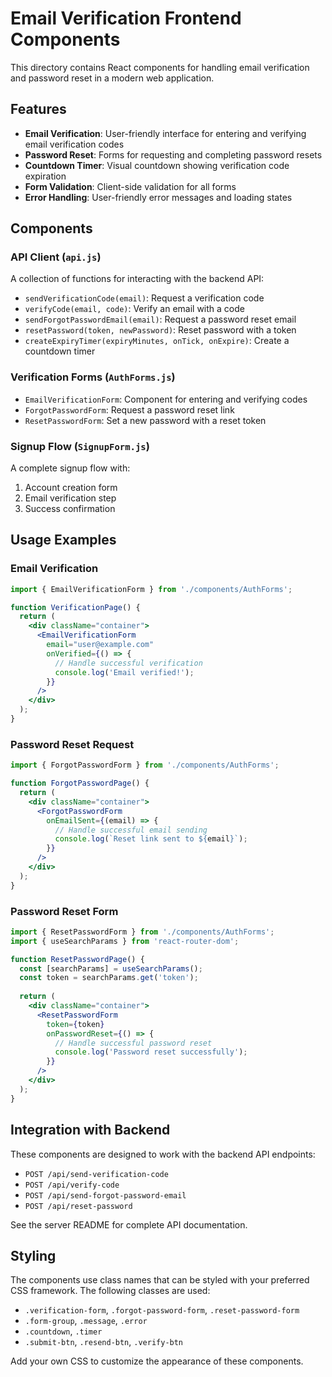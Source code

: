 # Email Verification Frontend Components

This directory contains React components for handling email verification and password reset in a modern web application.

## Features

- **Email Verification**: User-friendly interface for entering and verifying email verification codes
- **Password Reset**: Forms for requesting and completing password resets
- **Countdown Timer**: Visual countdown showing verification code expiration
- **Form Validation**: Client-side validation for all forms
- **Error Handling**: User-friendly error messages and loading states

## Components

### API Client (`api.js`)

A collection of functions for interacting with the backend API:

- `sendVerificationCode(email)`: Request a verification code
- `verifyCode(email, code)`: Verify an email with a code
- `sendForgotPasswordEmail(email)`: Request a password reset email
- `resetPassword(token, newPassword)`: Reset password with a token
- `createExpiryTimer(expiryMinutes, onTick, onExpire)`: Create a countdown timer

### Verification Forms (`AuthForms.js`)

- `EmailVerificationForm`: Component for entering and verifying codes
- `ForgotPasswordForm`: Request a password reset link
- `ResetPasswordForm`: Set a new password with a reset token

### Signup Flow (`SignupForm.js`)

A complete signup flow with:

1. Account creation form
2. Email verification step
3. Success confirmation

## Usage Examples

### Email Verification

```jsx
import { EmailVerificationForm } from './components/AuthForms';

function VerificationPage() {
  return (
    <div className="container">
      <EmailVerificationForm 
        email="user@example.com"
        onVerified={() => {
          // Handle successful verification
          console.log('Email verified!');
        }}
      />
    </div>
  );
}
```

### Password Reset Request

```jsx
import { ForgotPasswordForm } from './components/AuthForms';

function ForgotPasswordPage() {
  return (
    <div className="container">
      <ForgotPasswordForm 
        onEmailSent={(email) => {
          // Handle successful email sending
          console.log(`Reset link sent to ${email}`);
        }}
      />
    </div>
  );
}
```

### Password Reset Form

```jsx
import { ResetPasswordForm } from './components/AuthForms';
import { useSearchParams } from 'react-router-dom';

function ResetPasswordPage() {
  const [searchParams] = useSearchParams();
  const token = searchParams.get('token');
  
  return (
    <div className="container">
      <ResetPasswordForm 
        token={token}
        onPasswordReset={() => {
          // Handle successful password reset
          console.log('Password reset successfully');
        }}
      />
    </div>
  );
}
```

## Integration with Backend

These components are designed to work with the backend API endpoints:

- `POST /api/send-verification-code`
- `POST /api/verify-code`
- `POST /api/send-forgot-password-email`
- `POST /api/reset-password`

See the server README for complete API documentation.

## Styling

The components use class names that can be styled with your preferred CSS framework. The following classes are used:

- `.verification-form`, `.forgot-password-form`, `.reset-password-form`
- `.form-group`, `.message`, `.error`
- `.countdown`, `.timer`
- `.submit-btn`, `.resend-btn`, `.verify-btn`

Add your own CSS to customize the appearance of these components. 